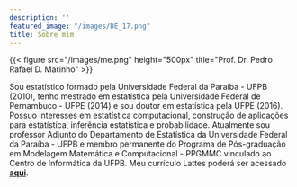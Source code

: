 ```yaml
---
description: ''
featured_image: "/images/DE_17.png"
title: Sobre mim
---
```

{{< figure src="/images/me.png" height="500px" title="Prof. Dr. Pedro Rafael D. Marinho" >}}




Sou estatístico formado pela Universidade Federal da Paraíba - UFPB (2010), tenho mestrado em estatística pela Universidade Federal de Pernambuco - UFPE (2014) e sou doutor em estatística pela UFPE (2016). Possuo interesses em estatística computacional, construção de aplicações para estatística, inferência estatística e probabilidade. Atualmente sou professor Adjunto do Departamento de Estatística da Universidade Federal da Paraíba - UFPB e membro permanente do Programa de Pós-graduação em Modelagem Matemática e Computacional - PPGMMC vinculado ao Centro de Informática da UFPB. Meu currículo Lattes poderá ser acessado [**aqui**](http://lattes.cnpq.br/7185368598935272).